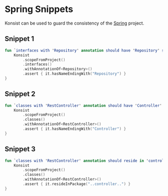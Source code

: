 # Spring Snippets

Konsist can be used to guard the consistency of the [Spring](https://spring.io/) project.

## Snippet 1

```kotlin
fun `interfaces with 'Repository' annotation should have 'Repository' suffix`() {
    Konsist
        .scopeFromProject()
        .interfaces()
        .withAnnotationOf<Repository>()
        .assert { it.hasNameEndingWith("Repository") }
}
```

## Snippet 2

```kotlin
fun `classes with 'RestController' annotation should have 'Controller' suffix`() {
    Konsist
        .scopeFromProject()
        .classes()
        .withAnnotationOf<RestController>()
        .assert { it.hasNameEndingWith("Controller") }
}
```

## Snippet 3

```kotlin
fun `classes with 'RestController' annotation should reside in 'controller' package`() {
    Konsist
        .scopeFromProject()
        .classes()
        .withAnnotationOf<RestController>()
        .assert { it.resideInPackage("..controller..") }
}
```

##
